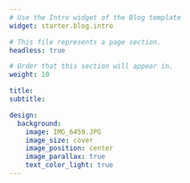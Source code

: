 ```yaml
---
# Use the Intro widget of the Blog template
widget: starter.blog.intro

# This file represents a page section.
headless: true

# Order that this section will appear in.
weight: 10

title: 
subtitle:

design:
  background:
    image: IMG_6459.JPG
    image_size: cover
    image_position: center
    image_parallax: true
    text_color_light: true
---
```


